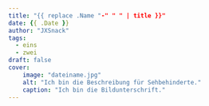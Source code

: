 ```yaml
---
title: "{{ replace .Name "-" " " | title }}"
date: {{ .Date }}
author: "JXSnack"
tags:
  - eins
  - zwei
draft: false
cover:
    image: "dateiname.jpg"
    alt: "Ich bin die Beschreibung für Sehbehinderte."
    caption: "Ich bin die Bildunterschrift."
---
```


